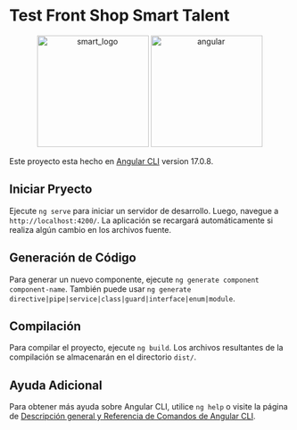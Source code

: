 # Test Front Shop Smart Talent

<p align="center">
  <img src="https://github.com/hom669/frontend-smart-talent-shop/assets/78924776/07233a7c-0be7-4323-899f-e686f44220a0" alt="smart_logo" width="200" />
  <img src="https://github.com/hom669/frontend-smart-talent-shop/assets/78924776/c89942f4-47a7-4d9e-bd42-192b1c2bbcc7" alt="angular" width="200" />
</p>


Este proyecto esta hecho en [Angular CLI](https://github.com/angular/angular-cli) version 17.0.8.

## Iniciar Pryecto

Ejecute `ng serve` para iniciar un servidor de desarrollo. Luego, navegue a `http://localhost:4200/`. La aplicación se recargará automáticamente si realiza algún cambio en los archivos fuente.

## Generación de Código
Para generar un nuevo componente, ejecute `ng generate component component-name`. También puede usar `ng generate directive|pipe|service|class|guard|interface|enum|module`.

## Compilación

Para compilar el proyecto, ejecute `ng build`. Los archivos resultantes de la compilación se almacenarán en el directorio `dist/`.

## Ayuda Adicional

Para obtener más ayuda sobre Angular CLI, utilice `ng help` o visite la página de [Descripción general y Referencia de Comandos de Angular CLI](https://angular.io/cli).
